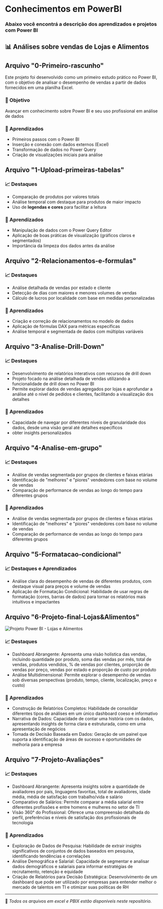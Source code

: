 # Conhecimentos em PowerBI
### Abaixo você encontrá a descrição dos aprendizados e projetos com Power BI

## 📊 Análises sobre vendas de Lojas e Alimentos 
## Arquivo "0-Primeiro-rascunho"

Este projeto foi desenvolvido como um primeiro estudo prático no Power BI, com o objetivo de analisar o desempenho de vendas a partir de dados fornecidos em uma planilha Excel.

### 🎯 Objetivo
Avançar em conhecimento sobre Power BI e seu uso profissional em análise de dados

### 🚀 Aprendizados
- Primeiros passos com o Power BI
- Inserção e conexão com dados externos (Excel)
- Transformação de dados no Power Query
- Criação de visualizações iniciais para análise

## Arquivo "1-Upload-primeiras-tabelas"

### 📈 Destaques
- Comparação de produtos por valores totais
- Análise temporal com destaque para produtos de maior impacto
- Uso de **legendas e cores** para facilitar a leitura

### 🚀 Aprendizados
- Manipulação de dados com o Power Query Editor
- Aplicação de boas práticas de visualização (gráficos claros e segmentados)
- Importância da limpeza dos dados antes da análise

## Arquivo "2-Relacionamentos-e-formulas"

### 📈 Destaques
- Análise detalhada de vendas por estado e cliente
- Detecção de dias com maiores e menores volumes de vendas
- Cálculo de lucros por localidade com base em medidas personalizadas

### 🚀 Aprendizados
- Criação e correção de relacionamentos no modelo de dados
- Aplicação de fórmulas DAX para métricas específicas
- Análise temporal e segmentada de dados com múltiplas variáveis

## Arquivo "3-Analise-Drill-Down"

### 📈 Destaques
- Desenvolvimento de relatórios interativos com recursos de drill down
- Projeto focado na análise detalhada de vendas utilizando a funcionalidade de drill down no Power BI
- Permite explorar dados de vendas agregados por lojas e aprofundar a análise até o nível de pedidos e clientes, facilitando a visualização dos detalhes

### 🚀 Aprendizados
- Capacidade de navegar por diferentes níveis de granularidade dos dados, desde uma visão geral até detalhes específicos
- obter insights personalizados

## Arquivo "4-Analise-em-grupo"

### 📈 Destaques
- Análise de vendas segmentada por grupos de clientes e faixas etárias
- Identificação de "melhores" e "piores" vendedores com base no volume de vendas
- Comparação de performance de vendas ao longo do tempo para diferentes grupos

### 🚀 Aprendizados
- Análise de vendas segmentada por grupos de clientes e faixas etárias
- Identificação de "melhores" e "piores" vendedores com base no volume de vendas
- Comparação de performance de vendas ao longo do tempo para diferentes grupos

## Arquivo "5-Formatacao-condicional"

### 📈 Destaques e Aprendizados
- Análise clara do desempenho de vendas de diferentes produtos, com destaque visual para preços e volume de vendas
- Aplicação de Formatação Condicional: Habilidade de usar regras de formatação (cores, barras de dados) para tornar os relatórios mais intuitivos e impactantes

## Arquivo "6-Projeto-final-Lojas&Alimentos"

![Projeto Power BI - Lojas e Alimentos](PowerBi-intro/Resultados/6-Projeto-final-Lojas&Alimentos-IMG "Dashboard do Projeto Power BI")

### 📈 Destaques
- Dashboard Abrangente: Apresenta uma visão holística das vendas, incluindo quantidade por produto, soma das vendas por mês, total de vendas, produtos vendidos, % de vendas por clientes, proporção de vendas por preço, vendas por estado e proporção de custo por produto
- Análise Multidimensional: Permite explorar o desempenho de vendas sob diversas perspectivas (produto, tempo, cliente, localização, preço e custo)

### 🚀 Aprendizados
- Construção de Relatórios Completos: Habilidade de consolidar diferentes tipos de análises em um único dashboard coeso e informativo
- Narrativa de Dados: Capacidade de contar uma história com os dados, apresentando insights de forma clara e estruturada, como em uma apresentação de negócios
- Tomada de Decisão Baseada em Dados: Geração de um painel que suporta a identificação de áreas de sucesso e oportunidades de melhoria para a empresa

## Arquivo "7-Projeto-Avaliações"

### 📈 Destaques
- Dashboard Abrangente: Apresenta insights sobre a quantidade de avaliadores por país, linguagens favoritas, total de avaliadores, idade média, média de satisfação com trabalho/vida e salário
- Comparativo de Salários: Permite comparar a média salarial entre diferentes profissões e entre homens e mulheres no setor de TI
- Visão 360° do Profissional: Oferece uma compreensão detalhada do perfil, preferências e níveis de satisfação dos profissionais de tecnologia

### 🚀 Aprendizados
- Exploração de Dados de Pesquisa: Habilidade de extrair insights significativos de conjuntos de dados baseados em pesquisa, identificando tendências e correlações
- Análise Demográfica e Salarial: Capacidade de segmentar e analisar dados demográficos e salariais para informar estratégias de recrutamento, retenção e equidade
- Criação de Relatórios para Decisão Estratégica: Desenvolvimento de um dashboard que pode ser utilizado por empresas para entender melhor o mercado de talentos em TI e otimizar suas políticas de RH

---

📁 *Todos os arquivos em excel e PBIX estão disponiveis neste repositório.*

